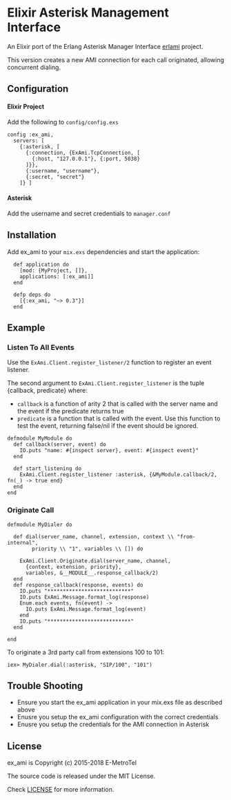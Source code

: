 # Elixir Asterisk Management Interface

An Elixir port of the Erlang Asterisk Manager Interface [erlami](https://github.com/marcelog/erlami) project.

This version creates a new AMI connection for each call originated, allowing concurrent dialing.

## Configuration

#### Elixir Project

Add the following to `config/config.exs`

```
config :ex_ami,
  servers: [
    {:asterisk, [
      {:connection, {ExAmi.TcpConnection, [
        {:host, "127.0.0.1"}, {:port, 5038}
      ]}},
      {:username, "username"},
      {:secret, "secret"}
    ]} ]
```

#### Asterisk

Add the username and secret credentials to `manager.conf`

## Installation

Add ex_ami to your `mix.exs` dependencies and start the application:

```
  def application do
    [mod: {MyProject, []},
    applications: [:ex_ami]]
  end

  defp deps do
    [{:ex_ami, "~> 0.3"}]
  end
```

## Example

### Listen To All Events

Use the `ExAmi.Client.register_listener/2` function to register an event listener.

The second argument to `ExAmi.Client.register_listener` is the tuple {callback, predicate} where:
* `callback` is a function of arity 2 that is called with the server name and the event if the predicate returns true
* `predicate` is a function that is called with the event. Use this function to test the event, returning false/nil if the event should be ignored.

```
defmodule MyModule do
  def callback(server, event) do
    IO.puts "name: #{inspect server}, event: #{inspect event}"
  end

  def start_listening do
    ExAmi.Client.register_listener :asterisk, {&MyModule.callback/2, fn(_) -> true end}
  end
end
```

### Originate Call
```
defmodule MyDialer do

  def dial(server_name, channel, extension, context \\ "from-internal",
        priority \\ "1", variables \\ []) do

    ExAmi.Client.Originate.dial(server_name, channel,
      {context, extension, priority},
      variables, &__MODULE__.response_callback/2)
  end
  def response_callback(response, events) do
    IO.puts "***************************"
    IO.puts ExAmi.Message.format_log(response)
    Enum.each events, fn(event) ->
      IO.puts ExAmi.Message.format_log(event)
    end
    IO.puts "***************************"
  end

end
```

To originate a 3rd party call from extensions 100 to 101:

```
iex> MyDialer.dial(:asterisk, "SIP/100", "101")

```
## Trouble Shooting

* Ensure you start the ex_ami application in your mix.exs file as described above
* Enusre you setup the ex_ami configuration with the correct credentials
* Enusre you setup the credentials for the AMI connection in Asterisk

## License

ex_ami is Copyright (c) 2015-2018 E-MetroTel

The source code is released under the MIT License.

Check [LICENSE](LICENSE) for more information.
